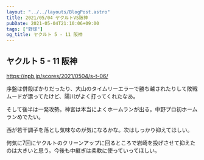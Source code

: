 ```yaml
---
layout: "../../layouts/BlogPost.astro"
title: 2021/05/04 ヤクルトVS阪神
pubDate: 2021-05-04T21:10:06+09:00
tags: ["野球"]
og_title: ヤクルト 5 - 11 阪神
---
```


## ヤクルト 5 - 11 阪神

https://npb.jp/scores/2021/0504/s-t-06/


序盤は併殺ばかりだったり、大山のタイムリーエラーで勝ち越されたりして敗戦ムードが漂ってたけど、陽川がよく打ってくれたなあ。

そして後半は一発攻勢。神宮は本当によくホームランが出る。中野プロ初ホームランめでたい。

西が若干調子を落とし気味なのが気になるかな。次はしっかり抑えてほしい。

何気に7回にヤクルトのクリーンアップに回るところで岩崎を投げさせて抑えたのは大きいと思う。今後も中継ぎは柔軟に使っていってほしい。
